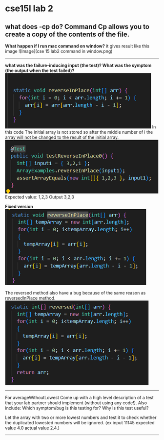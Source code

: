 
# cse15l lab 2

**what does -cp do?**
Command Cp allows you to create a copy of the contents of the file.
--------------------------------------------------------------------

**What happen if I run mac command on window?**
it gives result like this image
![Image](cse 15 lab2 command in window.png)

---------------------------------------------------------------------
**what was the failure-inducing input (the test)? What was the symptom (the output when the test failed)?**
![Image](reverseInPlace1.png)
In this code The initial array is not stored so after the middle number of i the array will not be changed to the result of the initial array.
![Image](testReverseInPlace.png)
Expected value: 1,2,3
Output 3,2,3

**Fixed version**
![Image](reverseInplace2.png)

The reversed method also have a bug because of the same reason as reversedInPlace method.
![Image](reversed.png)

----------------------------------------------------------------------
For averageWithoutLowest Come up with a high level description of a test that your lab partner should implement (without using any code!). Also include: Which symptom/bug is this testing for? Why is this test useful? 

Let the array with two or more lowest numbers and test it to check whether the duplicated lowested numbers will be ignored. (ex input 11145 expected value 4.0 actual value 2.4.)

--------------------------------------------------------------------





